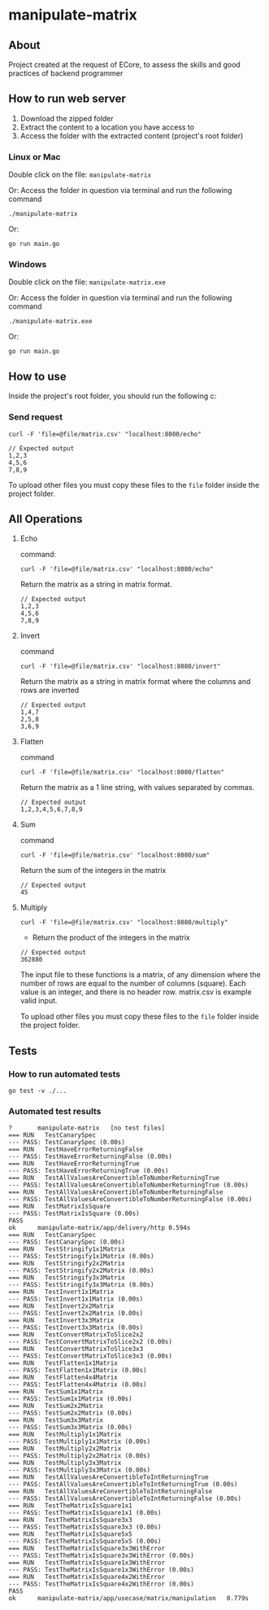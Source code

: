 # manipulate-matrix

## About

Project created at the request of ECore, to assess the skills and good practices of backend programmer

## How to run web server

1. Download the zipped folder
2. Extract the content to a location you have access to
3. Access the folder with the extracted content (project's root folder)

### Linux or Mac

Double click on the file: `manipulate-matrix`

Or:
Access the folder in question via terminal and run the following command

```
./manipulate-matrix
```

Or:

```
go run main.go
```

### Windows

Double click on the file: `manipulate-matrix.exe`

Or:
Access the folder in question via terminal and run the following command

```
./manipulate-matrix.exe
```

Or:

```
go run main.go
```

## How to use

Inside the project's root folder, you should run the following c:

### Send request

```
curl -F 'file=@file/matrix.csv' "localhost:8080/echo"
```

```
// Expected output
1,2,3
4,5,6
7,8,9
```

To upload other files you must copy these files to the `file` folder inside the project folder.

## All Operations

1. Echo

    command:

    ```
    curl -F 'file=@file/matrix.csv' "localhost:8080/echo"
    ```

    Return the matrix as a string in matrix format.

    ```
    // Expected output
    1,2,3
    4,5,6
    7,8,9
    ```

2. Invert

    command

    ```
    curl -F 'file=@file/matrix.csv' "localhost:8080/invert"
    ```

    Return the matrix as a string in matrix format where the columns and rows are inverted

    ```
    // Expected output
    1,4,7
    2,5,8
    3,6,9
    ```

3. Flatten

    command

    ```
    curl -F 'file=@file/matrix.csv' "localhost:8080/flatten"
    ```

    Return the matrix as a 1 line string, with values separated by commas.

    ```
    // Expected output
    1,2,3,4,5,6,7,8,9
    ```

4. Sum

    command

    ```
    curl -F 'file=@file/matrix.csv' "localhost:8080/sum"
    ```

    Return the sum of the integers in the matrix

    ```
    // Expected output
    45
    ```

5. Multiply

    ```
    curl -F 'file=@file/matrix.csv' "localhost:8080/multiply"
    ```

    - Return the product of the integers in the matrix

    ```
    // Expected output
    362880
    ```

    The input file to these functions is a matrix, of any dimension where the number of rows are equal to the number of columns (square). Each value is an integer, and there is no header row. matrix.csv is example valid input.

    To upload other files you must copy these files to the `file` folder inside the project folder.

## Tests

### How to run automated tests

```
go test -v ./...
```

### Automated test results

```
?   	manipulate-matrix	[no test files]
=== RUN   TestCanarySpec
--- PASS: TestCanarySpec (0.00s)
=== RUN   TestHaveErrorReturningFalse
--- PASS: TestHaveErrorReturningFalse (0.00s)
=== RUN   TestHaveErrorReturningTrue
--- PASS: TestHaveErrorReturningTrue (0.00s)
=== RUN   TestAllValuesAreConvertibleToNumberReturningTrue
--- PASS: TestAllValuesAreConvertibleToNumberReturningTrue (0.00s)
=== RUN   TestAllValuesAreConvertibleToNumberReturningFalse
--- PASS: TestAllValuesAreConvertibleToNumberReturningFalse (0.00s)
=== RUN   TestMatrixIsSquare
--- PASS: TestMatrixIsSquare (0.00s)
PASS
ok  	manipulate-matrix/app/delivery/http	0.594s
=== RUN   TestCanarySpec
--- PASS: TestCanarySpec (0.00s)
=== RUN   TestStringify1x1Matrix
--- PASS: TestStringify1x1Matrix (0.00s)
=== RUN   TestStringify2x2Matrix
--- PASS: TestStringify2x2Matrix (0.00s)
=== RUN   TestStringify3x3Matrix
--- PASS: TestStringify3x3Matrix (0.00s)
=== RUN   TestInvert1x1Matrix
--- PASS: TestInvert1x1Matrix (0.00s)
=== RUN   TestInvert2x2Matrix
--- PASS: TestInvert2x2Matrix (0.00s)
=== RUN   TestInvert3x3Matrix
--- PASS: TestInvert3x3Matrix (0.00s)
=== RUN   TestConvertMatrixToSlice2x2
--- PASS: TestConvertMatrixToSlice2x2 (0.00s)
=== RUN   TestConvertMatrixToSlice3x3
--- PASS: TestConvertMatrixToSlice3x3 (0.00s)
=== RUN   TestFlatten1x1Matrix
--- PASS: TestFlatten1x1Matrix (0.00s)
=== RUN   TestFlatten4x4Matrix
--- PASS: TestFlatten4x4Matrix (0.00s)
=== RUN   TestSum1x1Matrix
--- PASS: TestSum1x1Matrix (0.00s)
=== RUN   TestSum2x2Matrix
--- PASS: TestSum2x2Matrix (0.00s)
=== RUN   TestSum3x3Matrix
--- PASS: TestSum3x3Matrix (0.00s)
=== RUN   TestMultiply1x1Matrix
--- PASS: TestMultiply1x1Matrix (0.00s)
=== RUN   TestMultiply2x2Matrix
--- PASS: TestMultiply2x2Matrix (0.00s)
=== RUN   TestMultiply3x3Matrix
--- PASS: TestMultiply3x3Matrix (0.00s)
=== RUN   TestAllValuesAreConvertibleToIntReturningTrue
--- PASS: TestAllValuesAreConvertibleToIntReturningTrue (0.00s)
=== RUN   TestAllValuesAreConvertibleToIntReturningFalse
--- PASS: TestAllValuesAreConvertibleToIntReturningFalse (0.00s)
=== RUN   TestTheMatrixIsSquare1x1
--- PASS: TestTheMatrixIsSquare1x1 (0.00s)
=== RUN   TestTheMatrixIsSquare3x3
--- PASS: TestTheMatrixIsSquare3x3 (0.00s)
=== RUN   TestTheMatrixIsSquare5x5
--- PASS: TestTheMatrixIsSquare5x5 (0.00s)
=== RUN   TestTheMatrixIsSquare3x3WithError
--- PASS: TestTheMatrixIsSquare3x3WithError (0.00s)
=== RUN   TestTheMatrixIsSquare1x3WithError
--- PASS: TestTheMatrixIsSquare1x3WithError (0.00s)
=== RUN   TestTheMatrixIsSquare4x2WithError
--- PASS: TestTheMatrixIsSquare4x2WithError (0.00s)
PASS
ok  	manipulate-matrix/app/usecase/matrix/manipulation	0.779s
```
